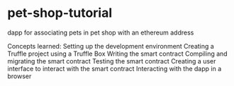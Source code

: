# pet-shop-tutorial
dapp for associating pets in pet shop with an ethereum address

Concepts learned:
  Setting up the development environment
  Creating a Truffle project using a Truffle Box
  Writing the smart contract
  Compiling and migrating the smart contract
  Testing the smart contract
  Creating a user interface to interact with the smart contract
  Interacting with the dapp in a browser
